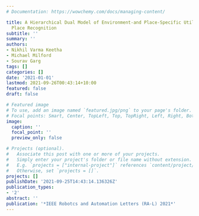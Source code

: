 ```yaml
---
# Documentation: https://wowchemy.com/docs/managing-content/

title: A Hierarchical Dual Model of Environment-and Place-Specific Utility for Visual
  Place Recognition
subtitle: ''
summary: ''
authors:
- Nikhil Varma Keetha
- Michael Milford
- Sourav Garg
tags: []
categories: []
date: '2021-01-01'
lastmod: 2021-09-26T00:43:14+10:00
featured: false
draft: false

# Featured image
# To use, add an image named `featured.jpg/png` to your page's folder.
# Focal points: Smart, Center, TopLeft, Top, TopRight, Left, Right, BottomLeft, Bottom, BottomRight.
image:
  caption: ''
  focal_point: ''
  preview_only: false

# Projects (optional).
#   Associate this post with one or more of your projects.
#   Simply enter your project's folder or file name without extension.
#   E.g. `projects = ["internal-project"]` references `content/project/deep-learning/index.md`.
#   Otherwise, set `projects = []`.
projects: []
publishDate: '2021-09-25T14:43:14.136326Z'
publication_types:
- '2'
abstract: ''
publication: '*IEEE Robotcs and Automation Letters (RA-L) 2021*'
---
```

